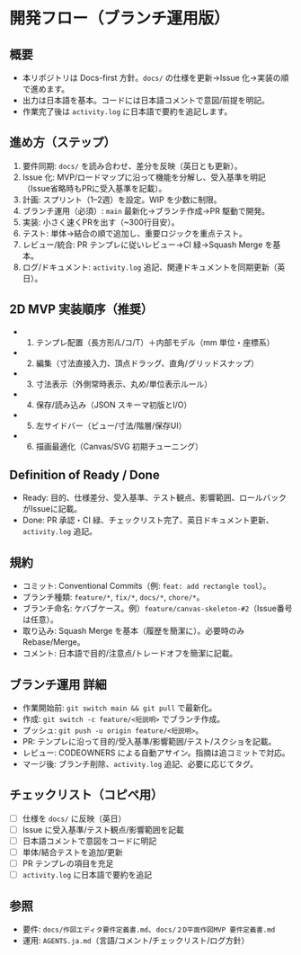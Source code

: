 # 開発フロー（ブランチ運用版）

## 概要
- 本リポジトリは Docs-first 方針。`docs/` の仕様を更新→Issue 化→実装の順で進めます。
- 出力は日本語を基本。コードには日本語コメントで意図/前提を明記。
- 作業完了後は `activity.log` に日本語で要約を追記します。

## 進め方（ステップ）
1. 要件同期: `docs/` を読み合わせ、差分を反映（英日とも更新）。
2. Issue 化: MVP/ロードマップに沿って機能を分解し、受入基準を明記（Issue省略時もPRに受入基準を記載）。
3. 計画: スプリント（1–2週）を設定。WIP を少数に制限。
4. ブランチ運用（必須）: `main` 最新化→ブランチ作成→PR 駆動で開発。
5. 実装: 小さく速くPRを出す（~300行目安）。
6. テスト: 単体→結合の順で追加し、重要ロジックを重点テスト。
7. レビュー/統合: PR テンプレに従いレビュー→CI 緑→Squash Merge を基本。
8. ログ/ドキュメント: `activity.log` 追記、関連ドキュメントを同期更新（英日）。

## 2D MVP 実装順序（推奨）
- 1) テンプレ配置（長方形/L/コ/T）＋内部モデル（mm 単位・座標系）
- 2) 編集（寸法直接入力、頂点ドラッグ、直角/グリッドスナップ）
- 3) 寸法表示（外側常時表示、丸め/単位表示ルール）
- 4) 保存/読み込み（JSON スキーマ初版とI/O）
- 5) 左サイドバー（ビュー/寸法/階層/保存UI）
- 6) 描画最適化（Canvas/SVG 初期チューニング）

## Definition of Ready / Done
- Ready: 目的、仕様差分、受入基準、テスト観点、影響範囲、ロールバックがIssueに記載。
- Done: PR 承認・CI 緑、チェックリスト完了、英日ドキュメント更新、`activity.log` 追記。

## 規約
- コミット: Conventional Commits（例: `feat: add rectangle tool`）。
- ブランチ種類: `feature/*`, `fix/*`, `docs/*`, `chore/*`。
- ブランチ命名: ケバブケース。例）`feature/canvas-skeleton-#2`（Issue番号は任意）。
- 取り込み: Squash Merge を基本（履歴を簡潔に）。必要時のみ Rebase/Merge。
- コメント: 日本語で目的/注意点/トレードオフを簡潔に記載。

## ブランチ運用 詳細
- 作業開始前: `git switch main && git pull` で最新化。
- 作成: `git switch -c feature/<短説明>` でブランチ作成。
- プッシュ: `git push -u origin feature/<短説明>`。
- PR: テンプレに沿って目的/受入基準/影響範囲/テスト/スクショを記載。
- レビュー: CODEOWNERS による自動アサイン。指摘は追コミットで対応。
- マージ後: ブランチ削除、`activity.log` 追記、必要に応じてタグ。

## チェックリスト（コピペ用）
- [ ] 仕様を `docs/` に反映（英日）
- [ ] Issue に受入基準/テスト観点/影響範囲を記載
- [ ] 日本語コメントで意図をコードに明記
- [ ] 単体/結合テストを追加/更新
- [ ] PR テンプレの項目を充足
- [ ] `activity.log` に日本語で要約を追記

## 参照
- 要件: `docs/作図エディタ要件定義書.md`、`docs/２D平面作図MVP 要件定義書.md`
- 運用: `AGENTS.ja.md`（言語/コメント/チェックリスト/ログ方針）
